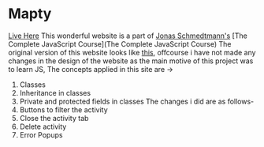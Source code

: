 # Mapty
[Live Here](https://c0smlc.github.io/Mapty/)
This wonderful website is a part of [Jonas Schmedtmann's](https://codingheroes.io/) [The Complete JavaScript Course](The Complete JavaScript Course)
The original version of this website looks like [this](https://iampsr8.github.io/Mapty-App/), offcourse i have not made any changes in the design of the website as the main motive of this project was to learn JS, The concepts applied in this site are ->
1. Classes
2. Inheritance in classes
3. Private and protected fields in classes
The changes i did are as follows-
1. Buttons to filter the activity
2. Close the activity tab 
3. Delete activity
4. Error Popups
